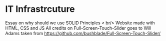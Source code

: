 # IT Infrastrcuture
Essay on why should we use SOLID Principles < br/>
Website made with HTML, CSS and JS 
All credits on Full-Screen-Touch-Slider goes to Will Adams taken from https://github.com/bushblade/Full-Screen-Touch-Slider/
